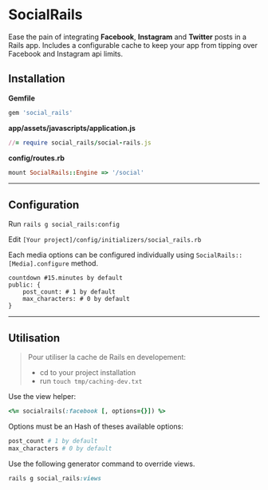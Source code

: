 # SocialRails

Ease the pain of integrating **Facebook**, **Instagram** and **Twitter** posts in a Rails app. Includes a configurable cache to keep your app from tipping over Facebook and Instagram
api limits.


## Installation

**Gemfile**

``` ruby
gem 'social_rails'
```

**app/assets/javascripts/application.js**

``` ruby
//= require social_rails/social-rails.js
```

**config/routes.rb**

``` ruby
mount SocialRails::Engine => '/social'
```

---------

## Configuration

Run `rails g social_rails:config`

Edit `[Your project]/config/initializers/social_rails.rb`

Each media options can be configured individually using `SocialRails::[Media].configure` method.

```
countdown #15.minutes by default
public: {
    post_count: # 1 by default
    max_characters: # 0 by default
}
```


-------

## Utilisation

> Pour utiliser la cache de Rails en developement:
>
> - cd to your project installation
> - run `touch tmp/caching-dev.txt`

Use the view helper:

```ruby
<%= socialrails(:facebook [, options={}]) %>
```

Options must be an Hash of theses available options:

``` ruby
post_count # 1 by default
max_characters # 0 by default
```

Use the following generator command to override views.

``` ruby
rails g social_rails:views
```
